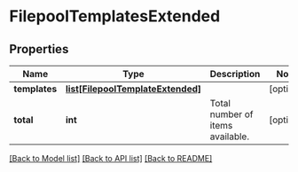# FilepoolTemplatesExtended

## Properties
Name | Type | Description | Notes
------------ | ------------- | ------------- | -------------
**templates** | [**list[FilepoolTemplateExtended]**](FilepoolTemplateExtended.md) |  | [optional] 
**total** | **int** | Total number of items available. | [optional] 

[[Back to Model list]](../README.md#documentation-for-models) [[Back to API list]](../README.md#documentation-for-api-endpoints) [[Back to README]](../README.md)


